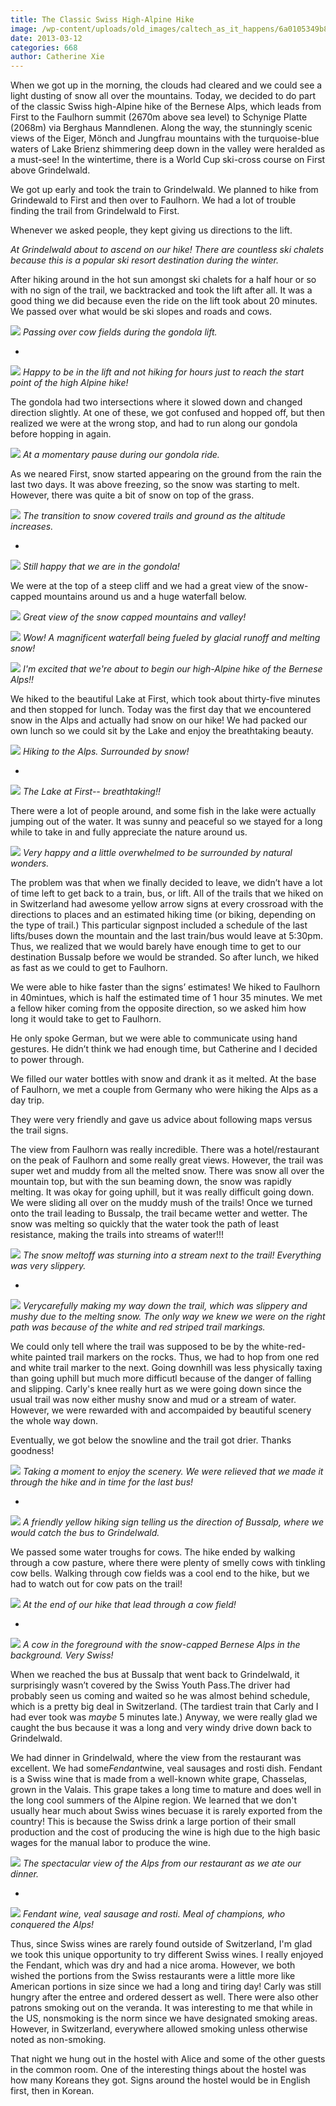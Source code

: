 ```yaml
---
title: The Classic Swiss High-Alpine Hike
image: /wp-content/uploads/old_images/caltech_as_it_happens/6a0105349b8251970b017c3773ea85970b.jpg
date: 2013-03-12
categories: 668
author: Catherine Xie
---
```



When we got up in the morning, the clouds had cleared and we
could see a light dusting of snow all over the mountains. Today, we decided to do part of the classic Swiss high-Alpine hike of the Bernese Alps, which leads from First to the Faulhorn summit (2670m above sea level) to Schynige Platte (2068m) via Berghaus Manndlenen. Along the way, the stunningly scenic views of the Eiger, Mönch and Jungfrau mountains with the turquoise-blue waters of Lake Brienz shimmering deep down in the valley were heralded as a must-see! In the wintertime, there is a World Cup ski-cross course on First above Grindelwald.

We got up early and took the train
to Grindelwald. We planned to hike from Grindewald to First and then over to
Faulhorn. We had a lot of trouble finding the trail from Grindelwald to First.

Whenever we asked people, they kept giving us directions to the lift. 

*At Grindelwald about to ascend on our hike! There are countless ski chalets because this is a popular ski resort destination during the winter.*

After
hiking around in the hot sun amongst ski chalets for a half hour or so with no
sign of the trail, we backtracked and took the lift after all. It was a good
thing we did because even the ride on the lift took about 20 minutes. We passed over what would be ski slopes and roads and cows. 


![](/old_images/caltech_as_it_happens/6a0105349b8251970b017ee9170fa3970d.jpg)
*Passing over cow fields during the gondola lift.*

*


![](/old_images/caltech_as_it_happens/6a0105349b8251970b017d41a34535970c.jpg)
*Happy to be in the lift and not hiking for hours just to reach the start point of the high Alpine hike!*

The gondola had two intersections where it slowed down and changed direction slightly. At one of these, we got confused and hopped off, but then realized we were at the wrong stop, and had to run along our gondola before hopping in
again.


![](/old_images/caltech_as_it_happens/6a0105349b8251970b017c3773f3c4970b.jpg)
*At a momentary pause during our gondola ride.*

As we neared First, snow started
appearing on the ground from the rain the last two days. It was above freezing,
so the snow was starting to melt. However, there was quite a bit of snow on top of the grass.


![](/old_images/caltech_as_it_happens/6a0105349b8251970b017ee9171770970d.jpg)
*The transition to snow covered trails and ground as the altitude increases.*

*


![](/old_images/caltech_as_it_happens/6a0105349b8251970b017c3773f7f6970b.jpg)
*Still happy that we are in the gondola!*

We were at the top of a steep cliff and we
had a great view of the snow-capped mountains around us and a huge waterfall
below.


![](/old_images/caltech_as_it_happens/6a0105349b8251970b017d41a34feb970c.jpg)
*Great view of the snow capped mountains and valley!*


![](/old_images/caltech_as_it_happens/6a0105349b8251970b017d41a34d72970c.jpg)
*Wow! A magnificent waterfall being fueled by glacial runoff and melting snow!*


![](/old_images/caltech_as_it_happens/6a0105349b8251970b017ee91721a6970d.jpg)
*I'm excited that we're about to begin our high-Alpine hike of the Bernese Alps!!*

We hiked to the beautiful Lake at First, which took about thirty-five minutes and then stopped for lunch. Today was the first day that we encountered snow in the Alps and actually had snow on our hike! We had packed our own lunch so we could sit by the Lake and enjoy the breathtaking beauty. 


![](/old_images/caltech_as_it_happens/6a0105349b8251970b017ee91723d0970d.jpg)
*Hiking to the Alps. Surrounded by snow!*

*


![](/old_images/caltech_as_it_happens/6a0105349b8251970b017c377405a5970b.jpg)
*The Lake at First-- breathtaking!!*

There were a
lot of people around, and some fish in the lake were actually jumping out of the water. It
was sunny and peaceful so we stayed for a long while to take in and fully appreciate the nature around us.


![](/old_images/caltech_as_it_happens/6a0105349b8251970b017c37740cae970b.jpg)
*Very happy and a little overwhelmed to be surrounded by natural wonders.*

The problem was
that when we finally decided to leave, we didn’t have a lot of time left to get
back to a train, bus, or lift. All of the trails that we hiked on in
Switzerland had awesome yellow arrow signs at every crossroad with the
directions to places and an estimated hiking time (or biking, depending on the
type of trail.) This particular signpost included a schedule of the last
lifts/buses down the mountain and the last train/bus would leave at 5:30pm. Thus, we realized that we would barely have enough time
to get to our destination Bussalp before we would be stranded. So after lunch, we hiked as fast
as we could to get to Faulhorn. 

We were able to hike faster than
the signs’ estimates! We hiked to Faulhorn in 40mintues, which is half the estimated time of 1 hour 35 minutes. We met a fellow hiker coming from the
opposite direction, so we asked him how long it would take to get to Faulhorn.

He only spoke German, but we were able to communicate using hand gestures. He
didn’t think we had enough time, but Catherine and I decided to power through.

We filled our water bottles with snow and drank it as it melted. At the base of
Faulhorn, we met a couple from Germany who were hiking the Alps as a day trip.

They were very friendly and gave us advice about following maps versus the
trail signs.

The view from Faulhorn was really
incredible. There was a hotel/restaurant on the peak of Faulhorn and some
really great views. However, the trail was super wet and muddy from all the
melted snow. There was snow all over the mountain top, but with the sun beaming down, the snow was rapidly melting. It was okay for going uphill, but it was really difficult going
down. We were sliding all over on the muddy mush of the trails! Once we turned onto the trail leading to Bussalp,
the trail became wetter and wetter. The snow was melting so quickly that the water took the path of least resistance, making the trails into streams of water!!!


![](/old_images/caltech_as_it_happens/6a0105349b8251970b017ee9173b1b970d.jpg)
*The snow meltoff was sturning into a stream next to the trail! Everything was very slippery.*

*


![](/old_images/caltech_as_it_happens/6a0105349b8251970b017ee9173cca970d.jpg)
*Verycarefully making my way down the trail, which was slippery and mushy due to the melting snow. The only way we knew we were on the right path was because of the white and red striped trail markings.*

We could
only tell where the trail was supposed to be by the white-red-white painted
trail markers on the rocks. Thus, we had to hop from one red and white trail marker to the next. Going downhill was less physically taxing than going uphill but much more difficutl because of the danger of falling and slipping. Carly's knee really hurt as we were going down since the usual trail was now either mushy snow and mud or a stream of water. However, we were rewarded with and accompaided by beautiful scenery the whole way down.

Eventually, we got below the
snowline and the trail got drier. Thanks goodness! 


![](/old_images/caltech_as_it_happens/6a0105349b8251970b017d41a388ac970c.jpg)
*Taking a moment to enjoy the scenery. We were relieved that we made it through the hike and in time for the last bus!*

*


![](/old_images/caltech_as_it_happens/6a0105349b8251970b017c37744d40970b.jpg)
*A friendly yellow hiking sign telling us the direction of Bussalp, where we would catch the bus to Grindelwald.*

We passed some water troughs for cows. The
hike ended by walking through a cow pasture, where there were plenty of smelly
cows with tinkling cow bells. Walking through cow fields was a cool end to the hike, but we had to
watch out for cow pats on the trail!


![](/old_images/caltech_as_it_happens/6a0105349b8251970b017ee9174fac970d.jpg)
*At the end of our hike that lead through a cow field!*

*


![](/old_images/caltech_as_it_happens/6a0105349b8251970b017d41a3849a970c.jpg)
*A cow in the foreground with the snow-capped Bernese Alps in the background. Very Swiss!*

When we reached the bus at Bussalp that went back to Grindelwald, it surprisingly wasn’t covered by the Swiss Youth Pass.The driver had probably seen us coming and waited so he was
almost behind schedule, which is a pretty big deal in Switzerland. (The tardiest train
that Carly and I had ever took was *maybe* 5 minutes late.) Anyway, we were really glad
we caught the bus because it was a long and very windy drive down back to Grindelwald.

We had dinner in Grindelwald, where the view from the
restaurant was excellent. We had some*Fendant*wine, veal sausages and rosti dish. Fendant is a Swiss wine that is made from a well-known white grape, Chasselas, grown in the Valais. This grape takes a long time to mature and does well in the long cool summers of the Alpine region. We learned that we don't usually hear much about Swiss wines becuase it is rarely exported from the country! This is because the Swiss drink a large portion of their small production and the cost of producing the wine is high due to the high basic wages for the manual labor to produce the wine.


![](/old_images/caltech_as_it_happens/6a0105349b8251970b017ee9175b3c970d.jpg)
*The spectacular view of the Alps from our restaurant as we ate our dinner.*

*


![](/old_images/caltech_as_it_happens/6a0105349b8251970b017ee9175e0c970d.jpg)
*Fendant wine, veal sausage and rosti. Meal of champions, who conquered the Alps!*

Thus, since Swiss wines are rarely found outside of Switzerland, I'm glad we took this unique opportunity to try different Swiss wines. I really enjoyed the Fendant, which was dry and had a nice aroma. However, we both wished the portions from the Swiss restaurants were a little more like American portions in size since we had a long and tiring day! Carly was still hungry after the entree and ordered dessert as well. There were also other patrons
smoking out on the veranda. It was interesting to me that while in the US,
nonsmoking is the norm since we have designated smoking areas. However, in Switzerland, everywhere allowed smoking unless otherwise noted as non-smoking.

That night we hung out in the hostel with Alice
and some of the other guests in the common room. One of the interesting
things about the hostel was how many Koreans they got. Signs around the hostel
would be in English first, then in Korean.

